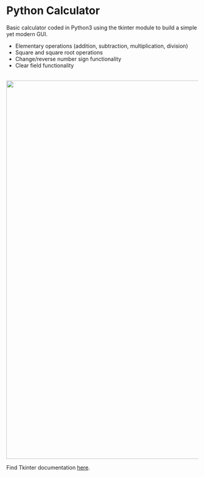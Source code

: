 # Python Calculator
Basic calculator coded in Python3 using the tkinter module to build a simple yet modern GUI.

- Elementary operations (addition, subtraction, multiplication, division)
- Square and square root operations
- Change/reverse number sign functionality
- Clear field functionality

</br>

<img align='center' src='https://user-images.githubusercontent.com/113616815/209709779-533e21cb-3f2d-4a95-aa3b-55d06a863f69.png' width="990">

</br>

Find Tkinter documentation [here](https://docs.python.org/3/library/tkinter.html).
